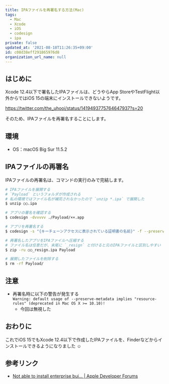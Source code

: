 ```yaml
---
title: IPAファイルを再署名する方法(Mac)
tags:
  - Mac
  - Xcode
  - iOS
  - codesign
  - ipa
private: false
updated_at: '2021-08-18T11:26:35+09:00'
id: c08d38eff291865976d8
organization_url_name: null
---
```

## はじめに

Xcode 12.4以下で署名したIPAファイルは、どうやらApp StoreやTestFlight以外からではiOS 15の端末にインストールできないようです。

https://twitter.com/the_uhooi/status/1419493775764647937?s=20

そのため、IPAファイルを再署名することにします。

## 環境

- OS：macOS Big Sur 11.5.2

## IPAファイルの再署名

IPAファイルの再署名は、コマンドの実行のみで完結します。

```bash
# IPAファイルを展開する
# `Payload` というフォルダが作成される
# 私の環境ではファイル名が補完されなかったので `unzip *.ipa` で展開した
$ unzip ○○.ipa

# アプリの署名を確認する
$ codesign -dvvvvv ./Payload/××.app

# アプリを再署名する
$ codesign -s "{キーチェーンアクセスに表示されている証明書の名前}" -f --preserve-metadata --generate-entitlement-der ./Payload/××.app

# 再署名したアプリをIPAファイルへ圧縮する
# ファイル名は任意だが、末尾に `_resign` と付けると元のIPAファイルと区別しやすい
$ zip -ru ○○_resign.ipa Payload

# 展開したファイルを削除する
$ rm -rf Payload/
```

## 注意

- 再署名時に以下の警告が発生する  
`Warning: default usage of --preserve-metadata implies "resource-rules" (deprecated in Mac OS X >= 10.10)!`
  - 今回は無視した

## おわりに

これでiOS 15でもXcode 12.4以下で作成したIPAファイルを、Finderなどからインストールできるようになりました :relaxed: 

## 参考リンク

- [Not able to install enterprise bui… | Apple Developer Forums](https://developer.apple.com/forums/thread/682775?answerId=681438022#681438022)
